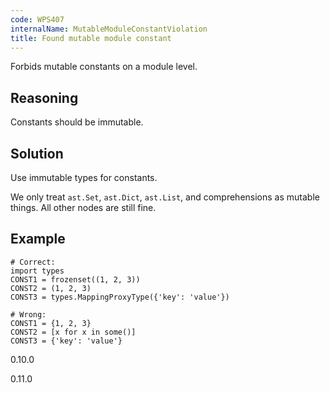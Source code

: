 ```yaml
---
code: WPS407
internalName: MutableModuleConstantViolation
title: Found mutable module constant
---
```


Forbids mutable constants on a module level.

## Reasoning
Constants should be immutable.

## Solution
Use immutable types for constants.

We only treat `ast.Set`, `ast.Dict`, `ast.List`, and comprehensions as
mutable things. All other nodes are still fine.

## Example

    # Correct:
    import types
    CONST1 = frozenset((1, 2, 3))
    CONST2 = (1, 2, 3)
    CONST3 = types.MappingProxyType({'key': 'value'})
    
    # Wrong:
    CONST1 = {1, 2, 3}
    CONST2 = [x for x in some()]
    CONST3 = {'key': 'value'}

<div class="versionadded">

0.10.0

</div>

<div class="versionchanged">

0.11.0

</div>
